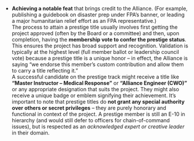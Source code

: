 - **Achieving a notable feat** that brings credit to the Alliance. (For example, publishing a guidebook on disaster prep under FPA’s banner, or leading a major humanitarian relief effort as an FPA representative.)  
The process to attain a prestige title usually involves first getting the project approved (often by the Board or a committee) and then, upon completion, having the **membership vote to confer the prestige status**. This ensures the project has broad support and recognition. Validation is typically at the highest level (full member ballot or leadership council vote) because a prestige title is a unique honor – in effect, the Alliance is saying “we endorse this member’s custom contribution and allow them to carry a title reflecting it.”  
A successful candidate on the prestige track might receive a title like **“Master Instructor – Medical Response”** or **“Alliance Engineer (CWO)”** or any appropriate designation that suits the project. They might also receive a unique badge or emblem signifying their achievement. It’s important to note that prestige titles do **not grant any special authority over others or secret privileges** – they are purely honorary and functional in context of the project. A prestige member is still an E-10 in hierarchy (and would still defer to officers for chain-of-command issues), but is respected as an _acknowledged expert or creative leader_ in their domain.